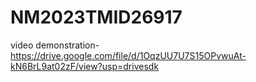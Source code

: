 # NM2023TMID26917
video demonstration-https://drive.google.com/file/d/1OqzUU7U7S15OPvwuAt-kN6BrL9at02zF/view?usp=drivesdk
